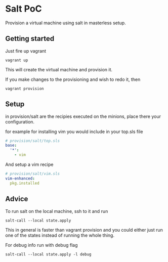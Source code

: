 # Salt PoC

Provision a virtual machine using salt in masterless setup.

## Getting started

Just fire up vagrant

```
vagrant up
```

This will create the virtual machine and provision it.

If you make changes to the provisioning and wish to redo it, then

```
vagrant provision
```

## Setup

in provision/salt are the recipies executed on the minions, place there your configuration.

for example for installing vim you would include in your top.sls file

```yaml
# provision/salt/top.sls
base:
  '*':
    - vim
```

And setup a vim recipe

```yaml
# provision/salt/vim.sls
vim-enhanced:
  pkg.installed
```

## Advice

To run salt on the local machine, ssh to it and run

```
salt-call --local state.apply
```

This in general is faster than vagrant provision and you could either just run one of the states instead of running the whole thing.

For debug info run with debug flag

```
salt-call --local state.apply -l debug
```
